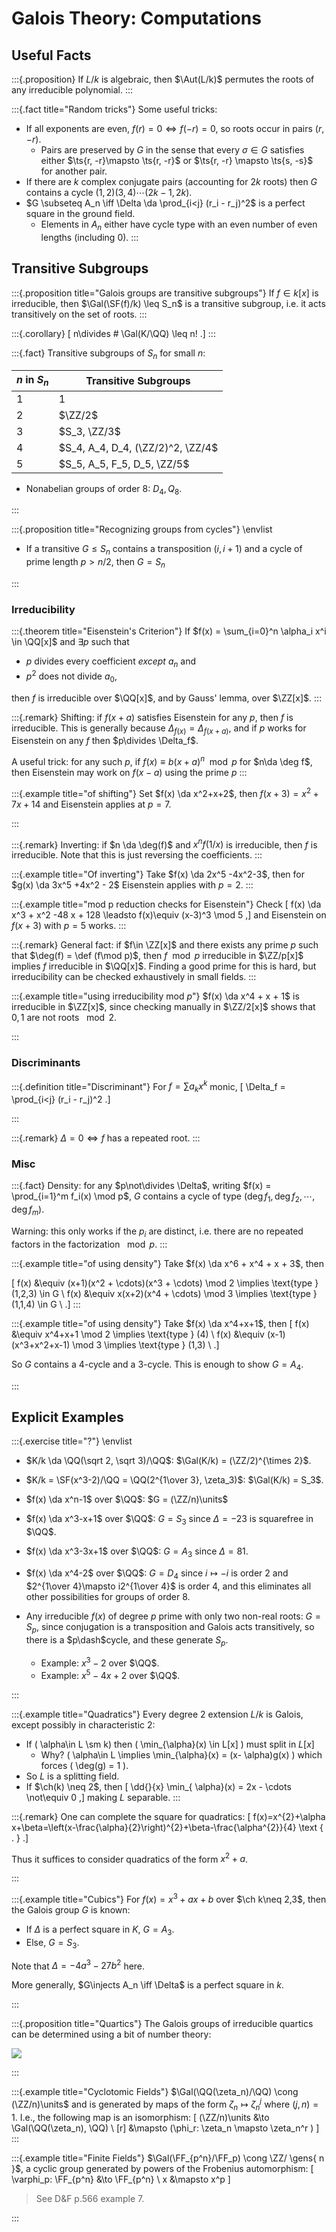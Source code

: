 # Galois Theory: Computations

## Useful Facts

:::{.proposition}
If $L/k$ is algebraic, then $\Aut(L/k)$ permutes the roots of any irreducible polynomial.
:::

:::{.fact title="Random tricks"}
Some useful tricks:

- If all exponents are even, $f(r) = 0 \iff f(-r) = 0$, so roots occur in pairs $(r, -r)$.
  - Pairs are preserved by $G$ in the sense that every $\sigma\in G$ satisfies either $\ts{r, -r}\mapsto \ts{r, -r}$ or $\ts{r, -r} \mapsto \ts{s, -s}$ for another pair.
- If there are $k$ complex conjugate pairs (accounting for $2k$ roots) then $G$ contains a cycle $(1,2)(3,4)\cdots(2k-1,2k)$.
- $G \subseteq A_n \iff \Delta \da \prod_{i<j} (r_i - r_j)^2$ is a perfect square in the ground field.
  - Elements in $A_n$ either have cycle type with an even number of even lengths (including 0).
:::

## Transitive Subgroups

:::{.proposition title="Galois groups are transitive subgroups"}
If $f\in k[x]$ is irreducible, then $\Gal(\SF(f)/k) \leq S_n$ is a transitive subgroup, i.e. it acts transitively on the set of roots.
:::

:::{.corollary}
\[
n\divides \# \Gal(K/\QQ) \leq n!
.\]
:::

:::{.fact}
Transitive subgroups of $S_n$ for small $n$:

| $n \text{ in }S_n$ | Transitive Subgroups              |
|--------------|-----------------------------------|
| 1            | 1                                 |
| 2            | $\ZZ/2$                           |
| 3            | $S_3, \ZZ/3$                      |
| 4            | $S_4, A_4, D_4, (\ZZ/2)^2, \ZZ/4$ |
| 5            | $S_5, A_5, F_5, D_5, \ZZ/5$       |

- Nonabelian groups of order 8: $D_4, Q_8$.

:::


:::{.proposition title="Recognizing groups from cycles"}
\envlist

- If a transitive $G\leq S_n$ contains a transposition $(i, i+1)$ and a cycle of prime length $p> n/2$, then $G= S_n$

:::


### Irreducibility

:::{.theorem title="Eisenstein's Criterion"}
If $f(x) = \sum_{i=0}^n \alpha_i x^i \in \QQ[x]$ and $\exists p$ such that

- $p$ divides every coefficient *except* $a_n$ and
- $p^2$ does not divide $a_0$,

then $f$ is irreducible over $\QQ[x]$, and by Gauss' lemma, over $\ZZ[x]$.
:::

:::{.remark}
Shifting: if $f(x+a)$ satisfies Eisenstein for any $p$, then $f$ is irreducible.
This is generally because $\Delta_{f(x)} = \Delta_{f(x + a)}$, and if $p$ works for Eisenstein on any $f$ then $p\divides \Delta_f$.

A useful trick: for any such $p$, if $f(x) \equiv b(x+a)^n\mod p$ for $n\da \deg f$, then Eisenstein may work on $f(x-a)$ using the prime $p$
:::

:::{.example title="of shifting"}
Set $f(x) \da x^2+x+2$, then $f(x+3) = x^2 + 7x + 14$ and Eisenstein applies at $p=7$.

:::

:::{.remark}
Inverting: if $n \da \deg(f)$ and $x^n f(1/x)$ is irreducible, then $f$ is irreducible.
Note that this is just reversing the coefficients.
:::

:::{.example title="Of inverting"}
Take $f(x) \da 2x^5 -4x^2-3$, then for $g(x) \da 3x^5 +4x^2 - 2$ Eisenstein applies with $p=2$.
:::

:::{.example title="mod p reduction checks for Eisenstein"}
Check
\[
f(x) \da x^3 + x^2 -48 x + 128 \leadsto f(x)\equiv (x-3)^3 \mod 5
,\]
and Eisenstein on $f(x+3)$ with $p=5$ works.
:::

:::{.remark}
General fact: if $f\in \ZZ[x]$ and there exists any prime $p$ such that $\deg(f) = \def (f\mod p)$, then $f\mod p$ irreducible in $\ZZ/p[x]$ implies $f$ irreducible in $\QQ[x]$.
Finding a good prime for this is hard, but irreducibility can be checked exhaustively in small fields.
:::

:::{.example title="using irreducibility mod $p$"}
$f(x) \da x^4 + x + 1$ is irreducible in $\ZZ[x]$, since checking manually in $\ZZ/2[x]$ shows that $0, 1$ are not roots $\mod 2$.

:::

### Discriminants

:::{.definition title="Discriminant"}
For $f = \sum a_k x^k$ monic,
\[
\Delta_f = \prod_{i<j} (r_i - r_j)^2
.\]

:::

:::{.remark}
$\Delta = 0 \iff f$ has a repeated root.
:::

### Misc



:::{.fact}
Density: for any $p\not\divides \Delta$, writing $f(x) = \prod_{i=1}^m f_i(x) \mod p$, $G$ contains a cycle of type $(\deg f_1, \deg f_2, \cdots, \deg f_m)$.

Warning: this only works if the $p_i$ are distinct, i.e. there are no repeated factors in the factorization $\mod p$.
:::

:::{.example title="of using density"}
Take $f(x) \da x^6 + x^4 + x + 3$, then

\[
f(x) &\equiv (x+1)(x^2 + \cdots)(x^3 + \cdots) \mod 2 \implies \text{type } (1,2,3) \in G \\
f(x) &\equiv x(x+2)(x^4 + \cdots) \mod 3 \implies \text{type } (1,1,4) \in G \\
.\]
:::


:::{.example title="of using density"}
Take $f(x) \da x^4+x+1$, then
\[
f(x) &\equiv x^4+x+1 \mod 2 \implies \text{type } (4) \\
f(x) &\equiv (x-1)(x^3+x^2+x-1) \mod 3 \implies \text{type } (1,3) \\
.\]

So $G$ contains a 4-cycle and a 3-cycle.
This is enough to show $G = A_4$.


:::




## Explicit Examples

:::{.exercise title="?"}
\envlist

- $K/k \da \QQ(\sqrt 2, \sqrt 3)/\QQ$: $\Gal(K/k) = (\ZZ/2)^{\times 2}$.

- $K/k = \SF(x^3-2)/\QQ = \QQ(2^{1\over 3}, \zeta_3)$: $\Gal(K/k) = S_3$.


- $f(x) \da x^n-1$ over $\QQ$: $G = (\ZZ/n)\units$

- $f(x) \da x^3-x+1$ over $\QQ$: $G = S_3$ since $\Delta = -23$ is squarefree in $\QQ$.

- $f(x) \da x^3-3x+1$ over $\QQ$: $G=A_3$ since $\Delta = 81$.

- $f(x) \da x^4-2$ over $\QQ$: $G=D_4$ since $i\mapsto -i$ is order 2 and $2^{1\over 4}\mapsto i2^{1\over 4}$ is order 4, and this eliminates all other possibilities for groups of order 8.

- Any irreducible $f(x)$ of degree $p$ prime with only two non-real roots: $G = S_p$, since conjugation is a transposition and Galois acts transitively, so there is a $p\dash$cycle, and these generate $S_p$.
  - Example: $x^3-2$ over $\QQ$.
  - Example: $x^5-4x+2$ over $\QQ$.




:::

:::{.example title="Quadratics"}
Every degree 2 extension $L/k$ is Galois, except possibly in characteristic 2: 

- If \( \alpha\in L \sm k\) then \( \min_{\alpha}(x) \in L[x] \) must split in $L[x]$ 
  - Why? \( \alpha\in L \implies \min_{\alpha}(x) = (x- \alpha)g(x) \) which forces \( \deg(g) = 1 \).
- So $L$ is a splitting field.
- If $\ch(k) \neq 2$, then 
\[
\dd{}{x} \min_{ \alpha}(x) = 2x - \cdots \not\equiv 0
,\] making $L$ separable.
:::


:::{.remark}
One can complete the square for quadratics:
\[
f(x)=x^{2}+\alpha x+\beta=\left(x-\frac{\alpha}{2}\right)^{2}+\beta-\frac{\alpha^{2}}{4} \text { . }
.\]

Thus it suffices to consider quadratics of the form $x^2+a$.

:::


:::{.example title="Cubics"}
For $f(x) =x^3 +ax + b$ over $\ch k\neq 2,3$, then the Galois group $G$ is known:

- If $\Delta$ is a perfect square in $K$, $G= A_3$.
- Else, $G= S_3$.

Note that $\Delta = -4a^3 - 27b^2$ here.

More generally, $G\injects A_n \iff \Delta$ is a perfect square in $k$.

:::

:::{.proposition title="Quartics"}
The Galois groups of irreducible quartics can be determined using a bit of number theory:

![](figures/2021-07-20_22-06-48.png)

:::

:::{.example title="Cyclotomic Fields"}
$\Gal(\QQ(\zeta_n)/\QQ) \cong (\ZZ/n)\units$ and is generated by maps of the form $\zeta_n \mapsto \zeta_n^j$ where $(j, n) = 1$.
I.e., the following map is an isomorphism:
\[
(\ZZ/n)\units &\to \Gal(\QQ(\zeta_n), \QQ) \\
[r] &\mapsto (\phi_r: \zeta_n \mapsto \zeta_n^r )
\]
:::

:::{.example title="Finite Fields"}
$\Gal(\FF_{p^n}/\FF_p) \cong \ZZ/ \gens{ n }$, a cyclic group generated by powers of the Frobenius automorphism:
\[
\varphi_p: \FF_{p^n} &\to \FF_{p^n} \\
x &\mapsto x^p
\]

> See D&F p.566 example 7.

:::


